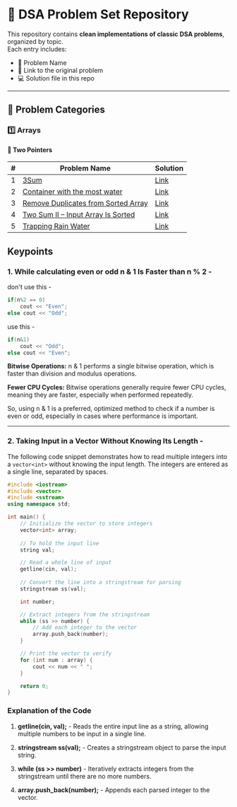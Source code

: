 
# 🚀 DSA Problem Set Repository  

This repository contains **clean implementations of classic DSA problems**, organized by topic.  
Each entry includes:  
- 📌 Problem Name  
- 🔗 Link to the original problem  
- 💻 Solution file in this repo  

---

## 📂 Problem Categories  

### 1️⃣ Arrays  

#### 🔹 Two Pointers  

| #   | Problem Name | Solution |
|-----|--------------|----------|
| 1   | [3Sum](https://leetcode.com/problems/3sum/description/) | [Link](./Arrays/TwoPointers/leetcode/3Sum.cpp) |
| 2   | [Container with the most water](https://leetcode.com/problems/container-with-most-water/description/) | [Link](./Arrays/TwoPointers/leetcode/Container_with_most_water.cpp) |
| 3   | [Remove Duplicates from Sorted Array](https://leetcode.com/problems/remove-duplicates-from-sorted-array/description) | [Link](./Arrays/TwoPointers/leetcode/Remove_duplicate_from_sorted_array.cpp) |
| 4   | [Two Sum II – Input Array Is Sorted](https://leetcode.com/problems/two-sum-ii-input-array-is-sorted/) | [Link](./Arrays/TwoPointers/leetcode/Two_Sum_II.cpp) |
| 5   | [Trapping Rain Water](https://leetcode.com/problems/trapping-rain-water/description//) | [Link](./Arrays/TwoPointers/leetcode/Trapping_rain_water.cpp) |

## Keypoints

### 1. While calculating even or odd n & 1 Is Faster than n % 2 - 

don't use this - 
```cpp
if(n%2 == 0)
    cout << "Even";
else cout << "Odd";

```
use this - 
```cpp
if(n&1) 
    cout << "Odd";
else cout << "Even";
```

**Bitwise Operations:** n & 1 performs a single bitwise operation, which is faster than division and modulus operations.

**Fewer CPU Cycles:** Bitwise operations generally require fewer CPU cycles, meaning they are faster, especially when performed repeatedly.

So, using n & 1 is a preferred, optimized method to check if a number is even or odd, especially in cases where performance is important.

---

### 2. Taking Input in a Vector Without Knowing Its Length - 

The following code snippet demonstrates how to read multiple integers into a `vector<int>` without knowing the input length. The integers are entered as a single line, separated by spaces.

```cpp
#include <iostream>
#include <vector>
#include <sstream>
using namespace std;

int main() {
    // Initialize the vector to store integers
    vector<int> array;                         
    
    // To hold the input line
    string val;         

    // Read a whole line of input
    getline(cin, val);  
    
    // Convert the line into a stringstream for parsing
    stringstream ss(val);  

    int number;

    // Extract integers from the stringstream
    while (ss >> number) {  
        // Add each integer to the vector
        array.push_back(number);  
    }

    // Print the vector to verify
    for (int num : array) {
        cout << num << " ";
    }

    return 0;
}
```

### Explanation of the Code

1. **getline(cin, val);** - Reads the entire input line as a string, allowing multiple numbers to be input in a single line.

2. **stringstream ss(val);** - Creates a stringstream object to parse the input string.

3. **while (ss >> number)** - Iteratively extracts integers from the stringstream until there are no more numbers.

4. **array.push_back(number);** - Appends each parsed integer to the vector.